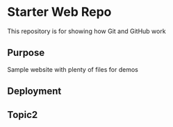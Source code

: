 # Starter Web Repo

This repository is for showing how Git and GitHub work

## Purpose

Sample website with plenty of files for demos

## Deployment

## Topic2